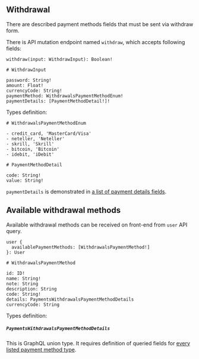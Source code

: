 ## Withdrawal

There are described payment methods fields that must be sent via withdraw form.

There is API mutation endpoint named `withdraw`, which accepts following fields:
```
withdraw(input: WithdrawInput): Boolean!

# WithdrawInput

password: String!
amount: Float!
currencyCode: String!
paymentMethod: WithdrawalsPaymentMethodEnum!
paymentDetails: [PaymentMethodDetail!]!
```

Types definition:

```
# WithdrawalsPaymentMethodEnum

- credit_card, 'MasterCard/Visa'
- neteller, 'Neteller'
- skrill, 'Skrill'
- bitcoin, 'Bitcoin'
- idebit, 'iDebit'

# PaymentMethodDetail

code: String!
value: String!
```

`paymentDetails` is demonstrated in [a list of payment details fields](https://github.com/arcanebet/backend/blob/master/docs/payments/methods.md).

## Available withdrawal methods

Available withdrawal methods can be received on front-end from `user` API query.
```
user {
  availablePaymentMethods: [WithdrawalsPaymentMethod!]
}: User

# WithdrawalsPaymentMethod

id: ID!
name: String!
note: String
description: String
code: String!
details: PaymentsWithdrawalsPaymentMethodDetails
currencyCode: String
```

Types definition:

##### `PaymentsWithdrawalsPaymentMethodDetails`

This is GraphQL union type. It requires definition of queried fields for [every listed payment method type](https://github.com/arcanebet/backend/blob/master/docs/payments/graphql/methods.md).
